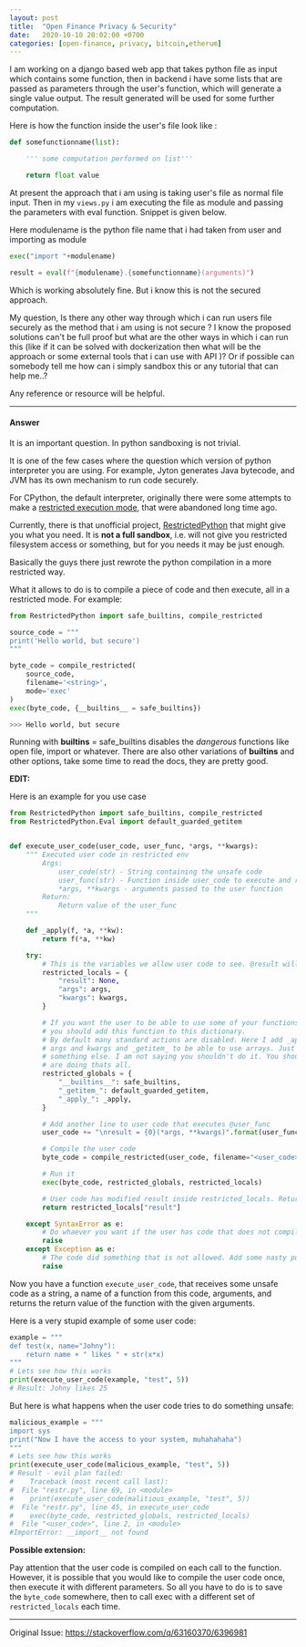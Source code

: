 ```yaml
---
layout: post
title:  "Open Finance Privacy & Security"
date:   2020-10-10 20:02:00 +0700
categories: [open-finance, privacy, bitcoin,etherum]
---
```



I am working on a django based web app that takes python file as input which contains some function,
then in backend i have some lists that are passed as parameters through the user's function,
which will generate a single value output.
The result generated will be used for some further computation.


Here is how the function inside the user's file look like :

```python
def somefunctionname(list):

    ''' some computation performed on list'''

    return float value
```

At present the approach that i am using is taking user's file as normal file input.
Then in my `views.py` i am executing the file as module and passing
the parameters with eval function. Snippet is given below.

Here modulename is the python file name that i had taken from user and importing as module

```python
exec("import "+modulename)

result = eval(f"{modulename}.{somefunctionname}(arguments)")
```

Which is working absolutely fine. But i know this is not the secured approach.


My question, Is there any other way through which i can run
users file securely as the method that i am using is not secure ?
I know the proposed solutions can't be full proof but what are the other ways
in which i can run this (like if it can be solved with dockerization
then what will be the approach or some external tools that i can use with API )?
Or if possible can somebody tell me how can i simply sandbox this or any tutorial that can help me..?

Any reference or resource will be helpful.

-------------------------

#### Answer


It is an important question. In python sandboxing is not trivial.

It is one of the few cases where the question which version of python interpreter you are using.
For example, Jyton generates Java bytecode, and JVM has its own mechanism to run code securely.

For CPython, the default interpreter,
originally there were some attempts to make a [restricted execution mode][1],
that were abandoned long time ago.

Currently, there is that unofficial project, [RestrictedPython][2] that might give you what you need.
It is **not a full sandbox**, i.e. will not give you restricted filesystem access or something,
but for you needs it may be just enough.

Basically the guys there just rewrote the python compilation in a more restricted way.

What it allows to do is to compile a piece of code and then execute,
all in a restricted mode. For example:

```python
from RestrictedPython import safe_builtins, compile_restricted

source_code = """
print('Hello world, but secure')
"""

byte_code = compile_restricted(
    source_code,
    filename='<string>',
    mode='exec'
)
exec(byte_code, {__builtins__ = safe_builtins})

>>> Hello world, but secure
```

Running with __builtins__ = safe_builtins disables the *dangerous* functions like open file, import or whatever.
There are also other variations of __builtins__ and other options, take some time to read the docs, they are pretty good.

**EDIT:**

Here is an example for you use case

```python
from RestrictedPython import safe_builtins, compile_restricted
from RestrictedPython.Eval import default_guarded_getitem


def execute_user_code(user_code, user_func, *args, **kwargs):
    """ Executed user code in restricted env
        Args:
            user_code(str) - String containing the unsafe code
            user_func(str) - Function inside user_code to execute and return value
            *args, **kwargs - arguments passed to the user function
        Return:
            Return value of the user_func
    """

    def _apply(f, *a, **kw):
        return f(*a, **kw)

    try:
        # This is the variables we allow user code to see. @result will contain return value.
        restricted_locals = {
            "result": None,
            "args": args,
            "kwargs": kwargs,
        }

        # If you want the user to be able to use some of your functions inside his code,
        # you should add this function to this dictionary.
        # By default many standard actions are disabled. Here I add _apply_ to be able to access
        # args and kwargs and _getitem_ to be able to use arrays. Just think before you add
        # something else. I am not saying you shouldn't do it. You should understand what you
        # are doing thats all.
        restricted_globals = {
            "__builtins__": safe_builtins,
            "_getitem_": default_guarded_getitem,
            "_apply_": _apply,
        }

        # Add another line to user code that executes @user_func
        user_code += "\nresult = {0}(*args, **kwargs)".format(user_func)

        # Compile the user code
        byte_code = compile_restricted(user_code, filename="<user_code>", mode="exec")

        # Run it
        exec(byte_code, restricted_globals, restricted_locals)

        # User code has modified result inside restricted_locals. Return it.
        return restricted_locals["result"]

    except SyntaxError as e:
        # Do whaever you want if the user has code that does not compile
        raise
    except Exception as e:
        # The code did something that is not allowed. Add some nasty punishment to the user here.
        raise
```

Now you have a function `execute_user_code`, that receives some unsafe code as a string,
a name of a function from this code, arguments, and returns the return value of the function with the given arguments.

Here is a very stupid example of some user code:

```python
example = """
def test(x, name="Johny"):
    return name + " likes " + str(x*x)
"""
# Lets see how this works
print(execute_user_code(example, "test", 5))
# Result: Johny likes 25
```

But here is what happens when the user code tries to do something unsafe:

```python
malicious_example = """
import sys
print("Now I have the access to your system, muhahahaha")
"""
# Lets see how this works
print(execute_user_code(malicious_example, "test", 5))
# Result - evil plan failed:
#    Traceback (most recent call last):
#  File "restr.py", line 69, in <module>
#    print(execute_user_code(malitious_example, "test", 5))
#  File "restr.py", line 45, in execute_user_code
#    exec(byte_code, restricted_globals, restricted_locals)
#  File "<user_code>", line 2, in <module>
#ImportError: __import__ not found
```

**Possible extension:**

Pay attention that the user code is compiled on each call to the function.
However, it is possible that you would like to compile the user code once,
then execute it with different parameters.
So all you have to do is to save the `byte_code` somewhere,
then to call exec with a different set of `restricted_locals` each time.

  [1]: https://docs.python.org/2/library/rexec.html
  [2]: https://restrictedpython.readthedocs.io/en/latest/index.html


------------------

Original Issue: https://stackoverflow.com/q/63160370/6396981
